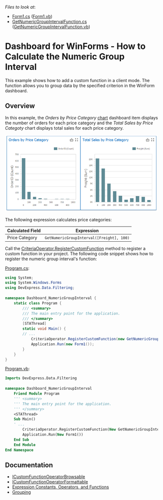 <!-- default file list -->
*Files to look at*:

* [Form1.cs](./CS/Dashboard_NumericGroupInterval/Form1.cs) ([Form1.vb](./CS/Dashboard_NumericGroupInterval/Form1.vb))
* [GetNumericGroupIntervalFunction.cs](./CS/Dashboard_NumericGroupInterval/GetNumericGroupIntervalFunction.cs) ([GetNumericGroupIntervalFunction.vb](./VB/Dashboard_NumericGroupInterval/GetNumericGroupIntervalFunction.vb))
<!-- default file list end -->
# Dashboard for WinForms - How to Calculate the Numeric Group Interval

This example shows how to add a custom function in a client mode. The function allows you to group data by the specified criterion in the WinForm dashboard.

## Overview

In this example, the _Orders by Price Category_ [chart](https://docs.devexpress.com/Dashboard/14719/winforms-dashboard/winforms-designer/create-dashboards-in-the-winforms-designer/dashboard-item-settings/chart) dashboard item displays the number of orders for each price category and the _Total Sales by Price Categoty_ chart displays total sales for each price category.

![orders and sales by price category](images/numeric-group-interval.png)

The following expression calculates price categories:

| Calculated Field| Expression |
| --- | --- |
| Price Category | ``` GetNumericGroupInterval([Freight], 100) ``` |

Call the [CriteriaOperator.RegisterCustomFunction](https://docs.devexpress.com/CoreLibraries/DevExpress.Data.Filtering.CriteriaOperator.RegisterCustomFunction(DevExpress.Data.Filtering.ICustomFunctionOperator)) method to register a custom function in your project. The following code snippet shows how to register the numeric group interval's function: 

[Program.cs](./CS/Dashboard_FiscalFunctions/Program.cs):
```csharp
using System;
using System.Windows.Forms
using DevExpress.Data.Filtering;

namespace Dashboard_NumericGroupInterval {
    static class Program {
        /// <summary>
        /// The main entry point for the application.
        /// </summary>
        [STAThread]
        static void Main() {
        // ...
            CriteriaOperator.RegisterCustomFunction(new GetNumericGroupIntervalFunction());
            Application.Run(new Form1());  
        }
    }
}
```
[Program.vb](./VB/Dashboard_FiscalFunctions/Program.vb):
```vb
Imports DevExpress.Data.Filtering

namespace Dashboard_NumericGroupInterval 
    Friend Module Program
	''' <summary>
	''' The main entry point for the application.
	''' </summary>
	<STAThread>
	Sub Main()
	' ...
	    CriteriaOperator.RegisterCustomFunction(New GetNumericGroupIntervalFunction())
	    Application.Run(New Form1())
	End Sub
    End Module
End Namespace
```
## Documentation

- [ICustomFunctionOperatorBrowsable](https://docs.devexpress.com/CoreLibraries/DevExpress.Data.Filtering.ICustomFunctionOperatorBrowsable)
- [ICustomFunctionOperatorFormattable](https://docs.devexpress.com/CoreLibraries/DevExpress.Data.Filtering.ICustomFunctionOperatorFormattable)
- [Expression Constants, Operators, and Functions](https://docs.devexpress.com/Dashboard/400122/common-features/advanced-analytics/expression-constants-operators-and-functions)
- [Grouping](https://docs.devexpress.com/Dashboard/116535/common-features/data-shaping/grouping)
